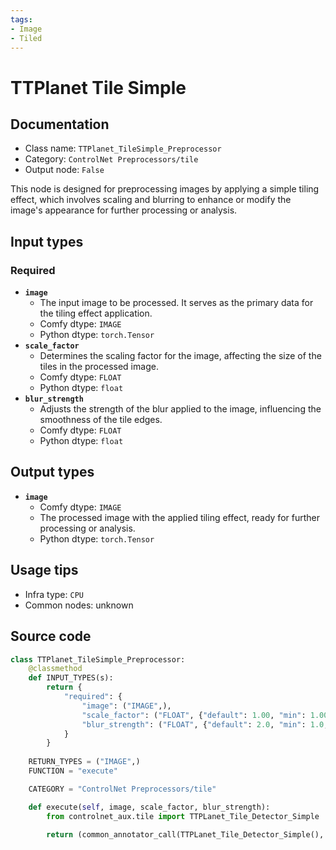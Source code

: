 ```yaml
---
tags:
- Image
- Tiled
---
```


# TTPlanet Tile Simple
## Documentation
- Class name: `TTPlanet_TileSimple_Preprocessor`
- Category: `ControlNet Preprocessors/tile`
- Output node: `False`

This node is designed for preprocessing images by applying a simple tiling effect, which involves scaling and blurring to enhance or modify the image's appearance for further processing or analysis.
## Input types
### Required
- **`image`**
    - The input image to be processed. It serves as the primary data for the tiling effect application.
    - Comfy dtype: `IMAGE`
    - Python dtype: `torch.Tensor`
- **`scale_factor`**
    - Determines the scaling factor for the image, affecting the size of the tiles in the processed image.
    - Comfy dtype: `FLOAT`
    - Python dtype: `float`
- **`blur_strength`**
    - Adjusts the strength of the blur applied to the image, influencing the smoothness of the tile edges.
    - Comfy dtype: `FLOAT`
    - Python dtype: `float`
## Output types
- **`image`**
    - Comfy dtype: `IMAGE`
    - The processed image with the applied tiling effect, ready for further processing or analysis.
    - Python dtype: `torch.Tensor`
## Usage tips
- Infra type: `CPU`
- Common nodes: unknown


## Source code
```python
class TTPlanet_TileSimple_Preprocessor:
    @classmethod
    def INPUT_TYPES(s):
        return {
            "required": {
                "image": ("IMAGE",),
                "scale_factor": ("FLOAT", {"default": 1.00, "min": 1.00, "max": 8.00, "step": 0.05}),
                "blur_strength": ("FLOAT", {"default": 2.0, "min": 1.0, "max": 10.0, "step": 0.1}),
            }
        }
    
    RETURN_TYPES = ("IMAGE",)
    FUNCTION = "execute"

    CATEGORY = "ControlNet Preprocessors/tile"

    def execute(self, image, scale_factor, blur_strength):
        from controlnet_aux.tile import TTPLanet_Tile_Detector_Simple

        return (common_annotator_call(TTPLanet_Tile_Detector_Simple(), image, scale_factor=scale_factor, blur_strength=blur_strength),)

```
